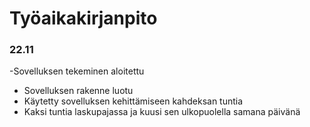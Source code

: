 # Työaikakirjanpito
### 22.11
-Sovelluksen tekeminen aloitettu
- Sovelluksen rakenne luotu
- Käytetty sovelluksen kehittämiseen kahdeksan tuntia
- Kaksi tuntia laskupajassa ja kuusi sen ulkopuolella samana päivänä